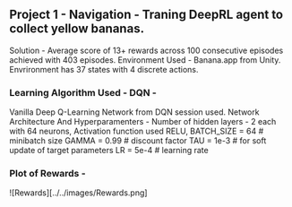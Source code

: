 ## Project 1 - Navigation - Traning DeepRL agent to collect yellow bananas.
Solution - Average score of 13+ rewards across 100 consecutive episodes achieved with 403 episodes.
Environment Used - Banana.app from Unity.
Envrironment has 37 states with 4 discrete actions.

### Learning Algorithm Used - DQN - 
Vanilla Deep Q-Learning Network from DQN session used. 
Network Architecture And Hyperparamenters - 
Number of hidden layers - 2 each with 64 neurons, 
Activation function used RELU, 
BATCH_SIZE = 64         # minibatch size
GAMMA = 0.99            # discount factor
TAU = 1e-3              # for soft update of target parameters
LR = 5e-4               # learning rate 

### Plot of Rewards - 

![Rewards][../../images/Rewards.png]





